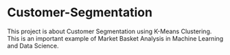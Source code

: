 # Customer-Segmentation
 This project is about Customer Segmentation using K-Means Clustering. This is an important example of Market Basket Analysis in Machine Learning and Data Science.
